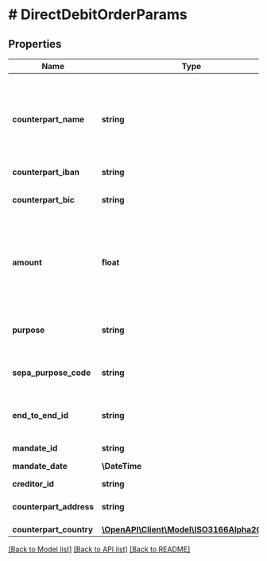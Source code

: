 # # DirectDebitOrderParams

## Properties

Name | Type | Description | Notes
------------ | ------------- | ------------- | -------------
**counterpart_name** | **string** | Name of the counterpart. Note: Neither finAPI nor the involved bank servers are guaranteed to validate the counterpart name. Even if the name does not depict the actual registered account holder of the target account, the order might still be successful.&lt;br/&gt;Please refer to the &lt;a href&#x3D;&#39;https://documentation.finapi.io/payments/payment-data-validation&#39; target&#x3D;&#39;_blank&#39;&gt; Payment Data Validation documentation &lt;/a&gt; for more details. |
**counterpart_iban** | **string** | IBAN of the counterpart&#39;s account. |
**counterpart_bic** | **string** | BIC of the counterpart&#39;s account. Only required when there is no &#39;IBAN_ONLY&#39;-capability in the respective account/interface combination that is to be used when submitting the payment. | [optional]
**amount** | **float** | The amount of the payment. Must be a positive decimal number with at most two decimal places. When debiting money using the FINTS_SERVER or WEB_SCRAPER interface, the currency is always EUR.&lt;br/&gt;Please refer to the &lt;a href&#x3D;&#39;https://documentation.finapi.io/payments/payment-data-validation&#39; target&#x3D;&#39;_blank&#39;&gt; Payment Data Validation documentation &lt;/a&gt; for more details. |
**purpose** | **string** | The purpose of the transfer transaction.&lt;br/&gt;Please refer to the &lt;a href&#x3D;&#39;https://documentation.finapi.io/payments/payment-data-validation&#39; target&#x3D;&#39;_blank&#39;&gt; Payment Data Validation documentation &lt;/a&gt; for more details. | [optional]
**sepa_purpose_code** | **string** | SEPA purpose code, according to ISO 20022, external codes set.&lt;br/&gt;Please note that the SEPA purpose code may be ignored by some banks. | [optional]
**end_to_end_id** | **string** | End-To-End ID for the transfer transaction.&lt;br/&gt;Please refer to the &lt;a href&#x3D;&#39;https://documentation.finapi.io/payments/payment-data-validation&#39; target&#x3D;&#39;_blank&#39;&gt; Payment Data Validation documentation &lt;/a&gt; for more details. | [optional]
**mandate_id** | **string** | Mandate ID that this direct debit order is based on. |
**mandate_date** | **\DateTime** | &lt;strong&gt;Format:&lt;/strong&gt; &#39;YYYY-MM-DD&#39;&lt;br/&gt;Date of the mandate that this direct debit order is based on |
**creditor_id** | **string** | Creditor ID of the source account&#39;s holder |
**counterpart_address** | **string** | The postal address of the debtor. This should be defined for direct debits created for debtors outside of the european union. | [optional]
**counterpart_country** | [**\OpenAPI\Client\Model\ISO3166Alpha2Codes**](ISO3166Alpha2Codes.md) |  | [optional]

[[Back to Model list]](../../README.md#models) [[Back to API list]](../../README.md#endpoints) [[Back to README]](../../README.md)
